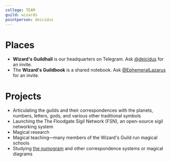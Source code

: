 ```yaml
---
college: TEAM
guild: wizards
pointperson: deicidus
---
```

# Places
* **Wizard's Guildhall** is our headquarters on Telegram. Ask [@deicidus](http://telegram.me/deicidus) for an invite.
* The **Wizard's Guildbook** is a shared notebook. Ask [@EphemeralLazarus](http://telegram.me/EphemeralLazarus) for an invite.

# Projects

* Articulating the guilds and their correspondences with the planets, numbers, letters, gods, and various other traditional symbols
* Launching the The Floodgate Sigil Network (FSN), an open-source sigil networking system
* Magical research
* Magical teaching—many members of the Wizard's Guild run magical schools
* Studying [the numogram](http://ccru.net) and other correspondence systems or magical diagrams
